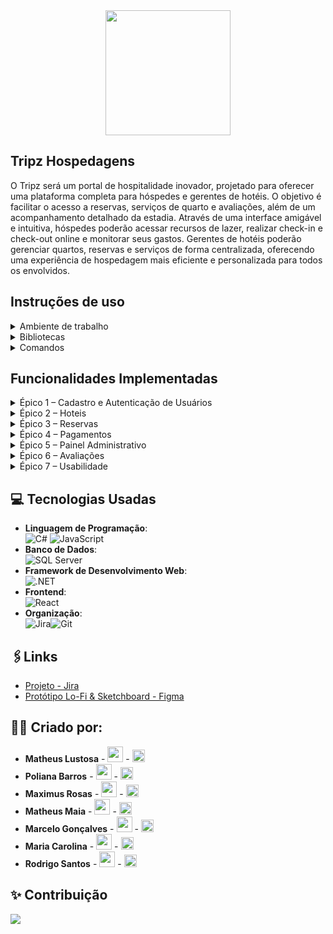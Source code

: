 <div align="center">
<img src="https://github.com/user-attachments/assets/dac0eaa1-3cbd-4a74-957d-6f244da6aca6" width="200px"style=> 
</div>


## Tripz Hospedagens

O Tripz será um portal de hospitalidade inovador, projetado para oferecer uma plataforma completa para hóspedes e gerentes de hotéis. O objetivo é facilitar o acesso a reservas, serviços de quarto e avaliações, além de um acompanhamento detalhado da estadia. Através de uma interface amigável e intuitiva, hóspedes poderão acessar recursos de lazer, realizar check-in e check-out online e monitorar seus gastos. Gerentes de hotéis poderão gerenciar quartos, reservas e serviços de forma centralizada, oferecendo uma experiência de hospedagem mais eficiente e personalizada para todos os envolvidos.

## Instruções de uso
<details>
 <summary> Ambiente de trabalho</summary>
<ul>
  Certifique-se de que você tem as seguintes ferramentas instaladas:
  
- .NET SDK 8.0: [Baixar aqui](https://dotnet.microsoft.com/download/dotnet/8.0)
  
- Node.js & npm: [Baixar aqui](https://nodejs.org/en) (a instalação do Node.js já inclui o npm)

- SQL Server: Você pode usar o [SQL Server Express](https://www.microsoft.com/en-us/sql-server/sql-server-downloads) ou o LocalDB (instalado com o Visual Studio).
  
Abra seu terminal favorito (PowerShell, Git Bash, CMD) e clone o repositório para o seu diretório local:

- git clone [https://github.com/oblipix/ViagemImpacta.git](https://github.com/oblipix/ViagemImpacta.git)
  <br><br/>
Exemplo de string de conexão para LocalDB:

- "ViagemImpactConnection": "Server=(localdb)\\mssqllocaldb;Database=ViagemImpactaDb;Trusted_Connection=True;MultipleActiveResultSets=true"
  
  </ul>
</details>
<details>
 <summary> Bibliotecas</summary>
<ul>
Backend
  
- Abra o terminal e baixe as bibliotecas
  
- Install-Package Microsoft.AspNetCore.Authentication.JwtBearer
  
- Install-Package AutoMapper
  
- Install-Package AutoMapper.Extensions.Microsoft.DependencyInjection
  
- Install-Package Stripe.net
  
- Install-Package Microsoft.EntityFrameworkCore.SqlServer
  
- Install-Package Microsoft.EntityFrameworkCore.Tools
  
- Install-Package Microsoft.EntityFrameworkCore.Design

frontend

- npm install

  </ul>
</details>
<details>
 <summary> Comandos</summary>
<ul>
  Adicionar uma nova migração:

  - dotnet ef migrations add <NomeDaMigracao>

  - dotnet ef database update

  rodar o front
- npm run dev

  </ul>
</details>

## Funcionalidades Implementadas

<details>
<summary>Épico 1 – Cadastro e Autenticação de Usuários</summary>
<ul>
  
- US01: Criar conta como cliente. O cliente deve poder se registrar com validação de dados e receber um e-mail de confirmação.

- US02: Recuperar senha. Usuário pode redefinir a senha via e-mail e fazer login com a nova senha.

- US03: Login do cliente. Usuário deve ser autenticado com credenciais corretas e ser direcionado para sua área de cliente.

- US04: Login do administrador. Administrador deve acessar o painel de administração com credenciais válidas.

- US05: Controle de perfis. Administrador pode atribuir diferentes permissões (cliente, atendente, gestor) aos usuários.
</ul>
</details>
<details>
<summary>Épico 2 – Hoteis</summary>
<ul>
  
- US06: Cadastro de hoteis. Administrador deve poder criar pacotes completos, que são salvos e aparecem na listagem pública.

- US07: Editar/excluir pacotes. O administrador pode editar os dados de um pacote ou excluí-lo (com confirmação).

- US08: Listagem e filtros. Usuário pode usar filtros por destino, data ou preço para encontrar pacotes.

- US09: Visualização de detalhes. Ao clicar em um pacote, o usuário deve ver todos os detalhes, como fotos, descrição, datas e valor.
</ul>
</details>
<details>
<summary>Épico 3 – Reservas</summary>
<ul>

- US10: Escolher o hotel e data. Cliente pode selecionar um pacote e uma data disponível para iniciar o processo de reserva.

- US11: Inserir dados dos viajantes. O sistema deve validar e salvar os dados de todos os viajantes na reserva.

- US12: Visualizar reservas no admin. O administrador deve ver uma lista de todas as reservas com status, datas e clientes associados.
</ul>
</details>
<details>
<summary>Épico 4 – Pagamentos</summary>
<ul>

- US13: Efetuar pagamento. Após finalizar a reserva, o sistema deve processar o pagamento via gateway integrado.

- US14: Receber comprovante por e-mail. Após a confirmação do pagamento, o cliente recebe um e-mail com o comprovante e os detalhes da reserva.

- US15: Ver status do pagamento. O administrador deve visualizar o status do pagamento (pendente, aprovado, recusado) de uma reserva.
</ul>
</details>
<details>
<summary>Épico 5 – Painel Administrativo</summary>
<ul>

- US16: Métricas no painel. O painel deve exibir gráficos e números de vendas por período, destino e status.

- US17: Exportar relatórios. Administrador pode exportar dados do sistema em formatos como Excel ou PDF.

- US18: Suporte ao cliente. Administrador pode buscar clientes por CPF ou nome para ver suas reservas e dar suporte.
</ul>
</details>

<details>
<summary>Épico 6 – Avaliações</summary>
<ul>

- US19: Avaliar pacote. Após a viagem, o cliente pode dar uma nota e escrever um comentário para o pacote.

- US20: Moderação de comentários. Administrador pode gerenciar, aprovar ou remover as avaliações dos clientes.
</ul>
</details>
<details>
<summary>Épico 7 – Usabilidade</summary>
<ul>

- US21: Acesso via celular. O site deve ser responsivo e se adaptar a telas de celulares e tablets.

- US22: Acessibilidade. O site deve ser acessível, com suporte a leitores de tela e navegação por teclado.
</ul>
</details>


## 💻 Tecnologias Usadas
- **Linguagem de Programação**:<br>![C#](https://img.shields.io/badge/C%23-239120?style=for-the-badge&logo=c-sharp&logoColor=white)
  ![JavaScript](https://img.shields.io/badge/JavaScript-F7DF1E?style=for-the-badge&logo=javascript&logoColor=black)
- **Banco de Dados**:<br>![SQL Server](https://img.shields.io/badge/Microsoft%20SQL%20Server-CC2927?style=for-the-badge&logo=microsoft%20sql%20server&logoColor=white)
- **Framework de Desenvolvimento Web**:<br>![.NET](https://img.shields.io/badge/.NET-512BD4?style=for-the-badge&logo=dotnet&logoColor=white)
- **Frontend**:<br>![React](https://img.shields.io/badge/React-20232A?style=for-the-badge&logo=react&logoColor=61DAFB)
- **Organização**:<br>![Jira](https://img.shields.io/badge/Jira-0052CC?style=for-the-badge&logo=jira&logoColor=white)![Git](https://img.shields.io/badge/git-%23F05033.svg?style=for-the-badge&logo=git&logoColor=white)

## 🖇️Links 
-  [Projeto - Jira](https://matheusclcclc-1752064913933.atlassian.net/jira/software/projects/SCRUM/boards/1/backlog?atlOrigin=eyJpIjoiYzUzNTk3YzEyOWY4NGQwNWJjODQ4NzE3Nzk2MmEzNzAiLCJwIjoiaiJ9)
- [Protótipo Lo-Fi & Sketchboard - Figma](https://www.figma.com/proto/epp3vRexzmU4C3Twsh4ZWI/Untitled?node-id=0-1&t=R4FQwUqcs4BoGPUP-1)



## 🙋‍♂️ Criado por:

- **Matheus Lustosa** - <a href="mailto:matheusclc@hotmail.com"><img src="https://github.com/user-attachments/assets/d910e050-b74b-4dfd-9c58-bd3e6be60e8b" width="25"></a> - <a href="https://www.linkedin.com/in/matheus-lustosa-827010242/"><img src="https://upload.wikimedia.org/wikipedia/commons/c/ca/LinkedIn_logo_initials.png" width="20"></a>
- **Poliana Barros** - <a href="mailto:polibarross@gmail.com"><img src="https://github.com/user-attachments/assets/d910e050-b74b-4dfd-9c58-bd3e6be60e8b" width="25"></a> - <a href="https://www.linkedin.com/in/polianabrandao1/"><img src="https://upload.wikimedia.org/wikipedia/commons/c/ca/LinkedIn_logo_initials.png" width="20"></a>
- **Maximus Rosas** - <a href="mailto:lianthg07@gmail.com"><img src="https://github.com/user-attachments/assets/d910e050-b74b-4dfd-9c58-bd3e6be60e8b" width="25"></a> - <a href="https://www.linkedin.com/in/maximus-rosas-burgos-30a048276/"><img src="https://upload.wikimedia.org/wikipedia/commons/c/ca/LinkedIn_logo_initials.png" width="20"></a>
- **Matheus Maia** - <a href="matheusmaiagoulart@outlook.com"><img src="https://github.com/user-attachments/assets/d910e050-b74b-4dfd-9c58-bd3e6be60e8b" width="25"></a> - <a href="https://www.linkedin.com/in/matheusmaiagoulart/"><img src="https://upload.wikimedia.org/wikipedia/commons/c/ca/LinkedIn_logo_initials.png" width="20"></a>
- **Marcelo Gonçalves** - <a href="mailto:marcelojunior_@outlook.com.br"><img src="https://github.com/user-attachments/assets/d910e050-b74b-4dfd-9c58-bd3e6be60e8b" width="25"></a> - <a href="https://www.linkedin.com/in/marcelogjr/"><img src="https://upload.wikimedia.org/wikipedia/commons/c/ca/LinkedIn_logo_initials.png" width="20"></a>
- **Maria Carolina** - <a href="mailto:mariacarolinatech@gmail.com"><img src="https://github.com/user-attachments/assets/d910e050-b74b-4dfd-9c58-bd3e6be60e8b" width="25"></a> - <a href="https://www.linkedin.com/in/mariacarolinalv/"><img src="https://upload.wikimedia.org/wikipedia/commons/c/ca/LinkedIn_logo_initials.png" width="20"></a>
- **Rodrigo Santos** - <a href="mailto:rodrigo_rwa@hotmail.com"><img src="https://github.com/user-attachments/assets/d910e050-b74b-4dfd-9c58-bd3e6be60e8b" width="25"></a> - <a href="https://www.linkedin.com/in/rodrigospmelo/"><img src="https://upload.wikimedia.org/wikipedia/commons/c/ca/LinkedIn_logo_initials.png" width="20"></a>

## ✨ Contribuição
<a href="https://github.com/oblipix/ViagemImpacta/graphs/contributors">
  <img src="https://contrib.rocks/image?repo=oblipix/ViagemImpacta" />
</a>
